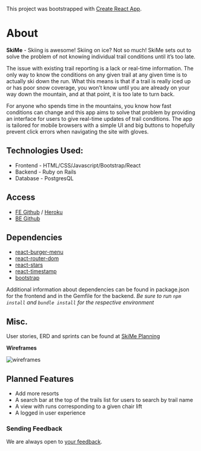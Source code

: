 This project was bootstrapped with [Create React App](https://github.com/facebookincubator/create-react-app).

# About
**SkiMe** - Skiing is awesome! Skiing on ice? Not so much! SkiMe sets out to solve the problem of not knowing individual trail conditions until it’s too late.

The issue with existing trail reporting is a lack or real-time information. The only way to know the conditions on any given trail at any given time is to actually ski down the run. What this means is that if a trail is really iced up or has poor snow coverage, you won’t know until you are already on your way down the mountain, and at that point, it is too late to turn back. 

For anyone who spends time in the mountains, you know how fast conditions can change and this app aims to solve that problem by providing an interface for users to give real-time updates of trail conditions. The app is tailored for mobile browsers with a simple UI and big buttons to hopefully prevent click errors when navigating the site with gloves.

## Technologies Used:
* Frontend - HTML/CSS/Javascript/Bootstrap/React
* Backend - Ruby on Rails
* Database - PostgresQL

## Access
 * [FE Github](https://github.com/kjkeaston/SkiMe) / [Heroku](https://ski-me.herokuapp.com/)
 * [BE Github](https://github.com/kjkeaston/SkiMe-api)

## Dependencies
* [react-burger-menu](https://www.npmjs.com/package/react-burger-menu)
* [react-router-dom](https://www.npmjs.com/package/react-router-dom)
* [react-stars](https://www.npmjs.com/package/react-stars)
* [react-timestamp](https://www.npmjs.com/package/react-timestamp)
* [bootstrap](https://getbootstrap.com/docs/4.0/getting-started/download/#npm)

Additional information about dependencies can be found in package.json for the frontend and in the Gemfile for the backend. *Be sure to run `npm install` and `bundle install` for the respective environment*

## Misc.
User stories, ERD and sprints can be found at [SkiMe Planning](https://docs.google.com/document/d/15cgaK5j1A_OZDtIFn_dI-0Qt21Q_IZt3b7RPJG8elDA/edit)

**Wireframes**

![wireframes](/public/wireframes.JPG)

## Planned Features
* Add more resorts
* A search bar at the top of the trails list for users to search by trail name
* A view with runs corresponding to a given chair lift
* A logged in user experience 

### Sending Feedback
We are always open to [your feedback](https://github.com/kjkeaston/SkiMe/issues).
